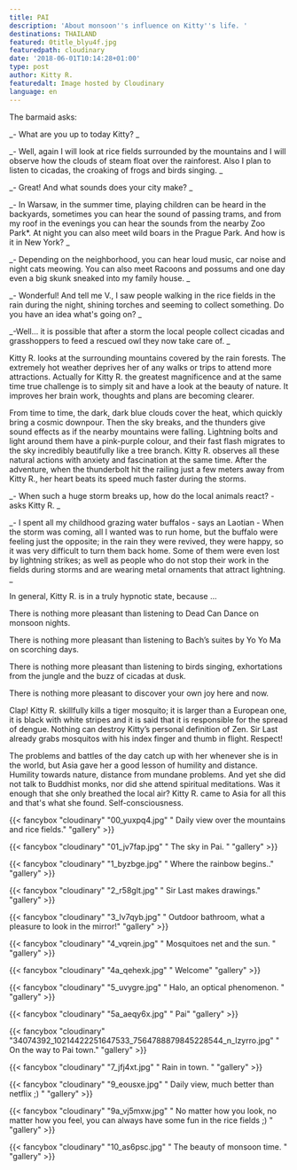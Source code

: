 ```yaml
---
title: PAI
description: 'About monsoon''s influence on Kitty''s life. '
destinations: THAILAND
featured: 0title_blyu4f.jpg
featuredpath: cloudinary
date: '2018-06-01T10:14:28+01:00'
type: post
author: Kitty R.
featuredalt: Image hosted by Cloudinary
language: en
---
```

The barmaid asks:

_\- What are you up to today Kitty?
_

_\- Well, again I will look at rice fields surrounded by the mountains and I will observe how the clouds of steam float over the rainforest. Also I plan to listen to cicadas, the croaking of frogs and birds singing.
_

_\- Great! And what sounds does your city make?
_

_\- In Warsaw, in the summer time, playing children can be heard in the backyards, sometimes you can hear the sound of passing trams, and from my roof in the evenings you can hear the sounds from the nearby Zoo Park*. At night you can also meet wild boars in the Prague Park. And how is it in New York?
_

_\- Depending on the neighborhood, you can hear loud music, car noise and night cats meowing. You can also meet Racoons and possums and one day even a big skunk sneaked into my family house.
_

_\- Wonderful! And tell me V., I saw people walking in the rice fields in the rain during the night, shining torches and seeming to collect something. Do you have an idea what's going on? 
_

_\-Well... it is possible that after a storm the local people collect cicadas and grasshoppers to feed a rescued owl they now take care of.
_

Kitty R. looks at the surrounding mountains covered by the rain forests. The extremely hot weather deprives her of any walks or trips to attend more attractions. Actually for Kitty R. the greatest magnificence and at the same time true challenge is to simply sit and have a look at the beauty of nature. It improves her brain work, thoughts and plans are becoming clearer. 

From time to time, the dark, dark blue clouds cover the heat, which quickly bring a cosmic downpour. Then the sky breaks, and the thunders give sound effects as if the nearby mountains were falling. Lightning bolts and light around them have a pink-purple colour, and their fast flash migrates to the sky incredibly beautifully like a tree branch. Kitty R. observes all these natural actions with anxiety and fascination at the same time. After the adventure, when the thunderbolt hit the railing just a few meters away from Kitty R., her heart beats its speed much faster during the storms. 

_\- When such a huge storm breaks up, how do the local animals react? - asks Kitty R.
_

_\- I spent all my childhood grazing water buffalos - says an Laotian - When the storm was coming, all I wanted was to run home, but the buffalo were feeling just the opposite; in the rain they were revived, they were happy, so it was very difficult to turn them back home. Some of them were even lost by lightning strikes; as well as people who do not stop their work in the fields during storms and are wearing metal ornaments that attract lightning.
_

In general, Kitty R. is in a truly hypnotic state, because ...

There is nothing more pleasant than listening to Dead Can Dance on monsoon nights.

There is nothing more pleasant than listening to Bach’s suites by Yo Yo Ma on scorching days.

There is nothing more pleasant than listening to birds singing, exhortations from the jungle and the buzz of cicadas at dusk.

There is nothing more pleasant to discover your own joy here and now.

Clap! Kitty R. skillfully kills a tiger mosquito; it is larger than a European one, it is black with white stripes and it is said that it is responsible for the spread of dengue. Nothing can destroy Kitty’s personal definition of Zen. Sir Last already grabs mosquitos with his index finger and thumb in flight. Respect!

The problems and battles of the day catch up with her whenever she is in the world, but Asia gave her a good lesson of humility and distance. Humility towards nature, distance from mundane problems. And yet she did not talk to Buddhist monks, nor did she attend spiritual meditations. Was it enough that she only breathed the local air? Kitty R. came to Asia for all this and that's what she found. Self-consciousness.

{{< fancybox "cloudinary" "00_yuxpq4.jpg" "  Daily view over the mountains and rice fields." "gallery" >}}

{{< fancybox "cloudinary" "01_jv7fap.jpg" "  The sky in Pai. " "gallery" >}}

{{< fancybox "cloudinary" "1_byzbge.jpg" "  Where the rainbow begins.." "gallery" >}}

{{< fancybox "cloudinary" "2_r58glt.jpg" "  Sir Last makes drawings." "gallery" >}}

{{< fancybox "cloudinary" "3_lv7qyb.jpg" "  Outdoor bathroom, what a pleasure to look in the mirror!" "gallery" >}}

{{< fancybox "cloudinary" "4_vqrein.jpg" "  Mosquitoes net and the sun. " "gallery" >}}

{{< fancybox "cloudinary" "4a_qehexk.jpg" "  Welcome" "gallery" >}}

{{< fancybox "cloudinary" "5_uvygre.jpg" "  Halo, an optical phenomenon. " "gallery" >}}

{{< fancybox "cloudinary" "5a_aeqy6x.jpg" "  Pai" "gallery" >}}

{{< fancybox "cloudinary" "34074392_10214422251647533_7564788879845228544_n_lzyrro.jpg" "  On the way to Pai town." "gallery" >}}

{{< fancybox "cloudinary" "7_jfj4xt.jpg" "  Rain in town. " "gallery" >}}

{{< fancybox "cloudinary" "9_eousxe.jpg" "  Daily view, much better than netflix ;) " "gallery" >}}

{{< fancybox "cloudinary" "9a_vj5mxw.jpg" "  No matter how you look, no matter how you feel, you can always have some fun in the rice fields ;) " "gallery" >}}

{{< fancybox "cloudinary" "10_as6psc.jpg" "  The beauty of monsoon time. " "gallery" >}}
